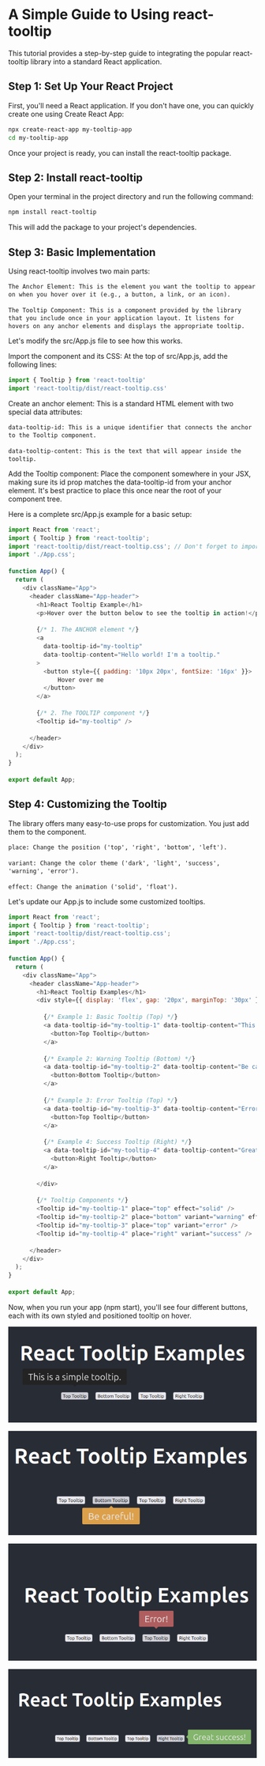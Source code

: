# A Simple Guide to Using react-tooltip

This tutorial provides a step-by-step guide to integrating the popular react-tooltip library into a standard React application.

## Step 1: Set Up Your React Project

First, you'll need a React application. If you don't have one, you can quickly create one using Create React App:

```bash
npx create-react-app my-tooltip-app
cd my-tooltip-app
```

Once your project is ready, you can install the react-tooltip package.

## Step 2: Install react-tooltip

Open your terminal in the project directory and run the following command:

```bash
npm install react-tooltip
```

This will add the package to your project's dependencies.

## Step 3: Basic Implementation

Using react-tooltip involves two main parts:

    The Anchor Element: This is the element you want the tooltip to appear on when you hover over it (e.g., a button, a link, or an icon).

    The Tooltip Component: This is a component provided by the library that you include once in your application layout. It listens for hovers on any anchor elements and displays the appropriate tooltip.

Let's modify the src/App.js file to see how this works.

Import the component and its CSS: At the top of src/App.js, add the following lines:

```js
import { Tooltip } from 'react-tooltip'
import 'react-tooltip/dist/react-tooltip.css'
```

Create an anchor element: This is a standard HTML element with two special data attributes:

    data-tooltip-id: This is a unique identifier that connects the anchor to the Tooltip component.

    data-tooltip-content: This is the text that will appear inside the tooltip.

Add the Tooltip component: Place the <Tooltip /> component somewhere in your JSX, making sure its id prop matches the data-tooltip-id from your anchor element. It's best practice to place this once near the root of your component tree.

Here is a complete src/App.js example for a basic setup:

```js
import React from 'react';
import { Tooltip } from 'react-tooltip';
import 'react-tooltip/dist/react-tooltip.css'; // Don't forget to import the CSS
import './App.css';

function App() {
  return (
    <div className="App">
      <header className="App-header">
        <h1>React Tooltip Example</h1>
        <p>Hover over the button below to see the tooltip in action!</p>
        
        {/* 1. The ANCHOR element */}
        <a
          data-tooltip-id="my-tooltip"
          data-tooltip-content="Hello world! I'm a tooltip."
        >
          <button style={{ padding: '10px 20px', fontSize: '16px' }}>
              Hover over me
          </button>
        </a>

        {/* 2. The TOOLTIP component */}
        <Tooltip id="my-tooltip" />

      </header>
    </div>
  );
}

export default App;
```

## Step 4: Customizing the Tooltip

The library offers many easy-to-use props for customization. You just add them to the <Tooltip /> component.

    place: Change the position ('top', 'right', 'bottom', 'left').

    variant: Change the color theme ('dark', 'light', 'success', 'warning', 'error').

    effect: Change the animation ('solid', 'float').

Let's update our App.js to include some customized tooltips.

```js
import React from 'react';
import { Tooltip } from 'react-tooltip';
import 'react-tooltip/dist/react-tooltip.css';
import './App.css';

function App() {
  return (
    <div className="App">
      <header className="App-header">
        <h1>React Tooltip Examples</h1>
        <div style={{ display: 'flex', gap: '20px', marginTop: '30px' }}>

          {/* Example 1: Basic Tooltip (Top) */}
          <a data-tooltip-id="my-tooltip-1" data-tooltip-content="This is a simple tooltip.">
            <button>Top Tooltip</button>
          </a>          

          {/* Example 2: Warning Tooltip (Bottom) */}
          <a data-tooltip-id="my-tooltip-2" data-tooltip-content="Be careful!">
            <button>Bottom Tooltip</button>
          </a>

          {/* Example 3: Error Tooltip (Top) */}
          <a data-tooltip-id="my-tooltip-3" data-tooltip-content="Error!">
            <button>Top Tooltip</button>
          </a>

          {/* Example 4: Success Tooltip (Right) */}
          <a data-tooltip-id="my-tooltip-4" data-tooltip-content="Great success!">
            <button>Right Tooltip</button>
          </a>

        </div>

        {/* Tooltip Components */}
        <Tooltip id="my-tooltip-1" place="top" effect="solid" />
        <Tooltip id="my-tooltip-2" place="bottom" variant="warning" effect="float" />
        <Tooltip id="my-tooltip-3" place="top" variant="error" />
        <Tooltip id="my-tooltip-4" place="right" variant="success" />

      </header>
    </div>
  );
}

export default App;
```

Now, when you run your app (npm start), you'll see four different buttons, each with its own styled and positioned tooltip on hover.

![alt text](1.png)

![alt text](2.png)

![alt text](3.png)

![alt text](4.png)